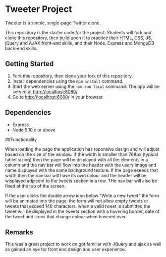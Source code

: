 # Tweeter Project

Tweeter is a simple, single-page Twitter clone.

This repository is the starter code for the project: Students will fork and clone this repository, then build upon it to practice their HTML, CSS, JS, jQuery and AJAX front-end skills, and their Node, Express and MongoDB back-end skills.

## Getting Started

1. Fork this repository, then clone your fork of this repository.
2. Install dependencies using the `npm install` command.
3. Start the web server using the `npm run local` command. The app will be served at <http://localhost:8080/>.
4. Go to <http://localhost:8080/> in your browser.

## Dependencies

- Express
- Node 5.10.x or above

##Functionality 

When loading the page the application has reponsive design and will adjust based on the size of the window. if the width is smaller than 768px (typical tablet sizing) then the page will be displayed with all the elements in a column and the nav bar will flow into the header with the users image and name displayed with the same background texture. If the page exeeds that width then the nav bar will have its own colour and the header will be wisplayed adjacent to the tweets section in a row. THe nav bar will also be fixed at the top of the screen. 

If the user clicks the double arrow icon below "Write a new tweet" the form will be animated into the page. the form will not allow empty tweets or tweets that exceed 140 characters. when a valid tweet is submitted the tweet will be displayed in the tweets section with a hovering border, date of the tweet and icons that change colour when hovered over. 

## Remarks 

This was a great project to work on got familiar with JQuery and ajax as well as gained an eye for front end design and user experience. 
